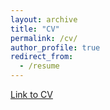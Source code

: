 ```yaml
---
layout: archive
title: "CV"
permalink: /cv/
author_profile: true
redirect_from:
  - /resume
---
```

[Link to CV](https://drive.google.com/file/d/1J9NDDAmgQI5QrM0siYFnSORmxQ4FqUVE/view?usp=sharing)
